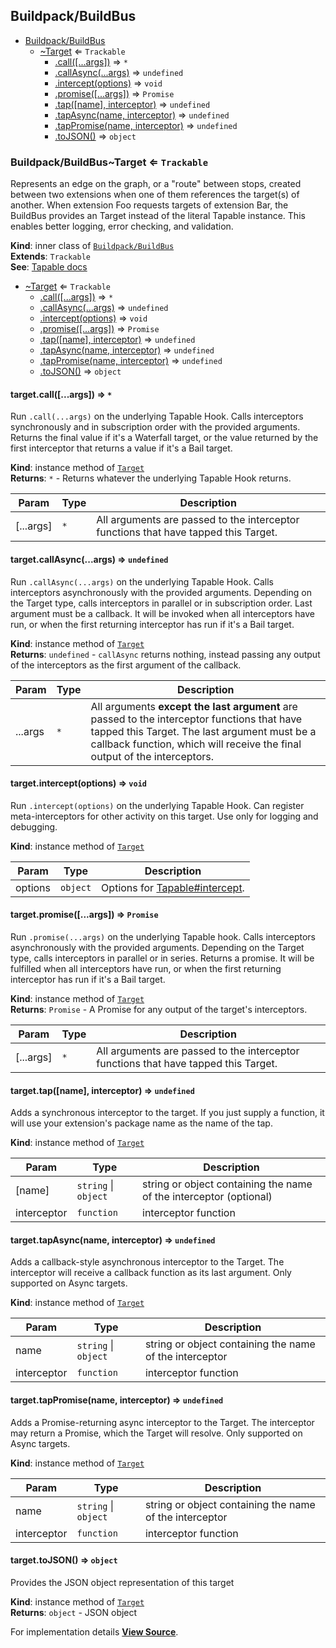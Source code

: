 <a name="module_Buildpack/BuildBus"></a>

## Buildpack/BuildBus

* [Buildpack/BuildBus](#module_Buildpack/BuildBus)
    * [~Target](#module_Buildpack/BuildBus..Target) ⇐ <code>Trackable</code>
        * [.call([...args])](#module_Buildpack/BuildBus..Target+call) ⇒ <code>\*</code>
        * [.callAsync(...args)](#module_Buildpack/BuildBus..Target+callAsync) ⇒ <code>undefined</code>
        * [.intercept(options)](#module_Buildpack/BuildBus..Target+intercept) ⇒ <code>void</code>
        * [.promise([...args])](#module_Buildpack/BuildBus..Target+promise) ⇒ <code>Promise</code>
        * [.tap([name], interceptor)](#module_Buildpack/BuildBus..Target+tap) ⇒ <code>undefined</code>
        * [.tapAsync(name, interceptor)](#module_Buildpack/BuildBus..Target+tapAsync) ⇒ <code>undefined</code>
        * [.tapPromise(name, interceptor)](#module_Buildpack/BuildBus..Target+tapPromise) ⇒ <code>undefined</code>
        * [.toJSON()](#module_Buildpack/BuildBus..Target+toJSON) ⇒ <code>object</code>

<a name="module_Buildpack/BuildBus..Target"></a>

### Buildpack/BuildBus~Target ⇐ <code>Trackable</code>
Represents an edge on the graph, or a "route" between stops, created between
two extensions when one of them references the target(s) of another. When
extension Foo requests targets of extension Bar, the BuildBus provides an
Target instead of the literal Tapable instance. This enables
better logging, error checking, and validation.

**Kind**: inner class of [<code>Buildpack/BuildBus</code>](#module_Buildpack/BuildBus)  
**Extends**: <code>Trackable</code>  
**See**: [Tapable docs](https://github.com/webpack/tapable)  

* [~Target](#module_Buildpack/BuildBus..Target) ⇐ <code>Trackable</code>
    * [.call([...args])](#module_Buildpack/BuildBus..Target+call) ⇒ <code>\*</code>
    * [.callAsync(...args)](#module_Buildpack/BuildBus..Target+callAsync) ⇒ <code>undefined</code>
    * [.intercept(options)](#module_Buildpack/BuildBus..Target+intercept) ⇒ <code>void</code>
    * [.promise([...args])](#module_Buildpack/BuildBus..Target+promise) ⇒ <code>Promise</code>
    * [.tap([name], interceptor)](#module_Buildpack/BuildBus..Target+tap) ⇒ <code>undefined</code>
    * [.tapAsync(name, interceptor)](#module_Buildpack/BuildBus..Target+tapAsync) ⇒ <code>undefined</code>
    * [.tapPromise(name, interceptor)](#module_Buildpack/BuildBus..Target+tapPromise) ⇒ <code>undefined</code>
    * [.toJSON()](#module_Buildpack/BuildBus..Target+toJSON) ⇒ <code>object</code>

<a name="module_Buildpack/BuildBus..Target+call"></a>

#### target.call([...args]) ⇒ <code>\*</code>
Run `.call(...args)` on the underlying Tapable Hook.
Calls interceptors synchronously and in subscription order with the
provided arguments. Returns the final value if it's a Waterfall target,
or the value returned by the first interceptor that returns a value if
it's a Bail target.

**Kind**: instance method of [<code>Target</code>](#module_Buildpack/BuildBus..Target)  
**Returns**: <code>\*</code> - Returns whatever the underlying Tapable Hook returns.  

| Param | Type | Description |
| --- | --- | --- |
| [...args] | <code>\*</code> | All arguments are passed to the interceptor functions that have tapped this Target. |

<a name="module_Buildpack/BuildBus..Target+callAsync"></a>

#### target.callAsync(...args) ⇒ <code>undefined</code>
Run `.callAsync(...args)` on the underlying Tapable Hook. Calls
interceptors asynchronously with the provided arguments. Depending on
the Target type, calls interceptors in parallel or in subscription
order. Last argument must be a callback. It will be invoked when all
interceptors have run, or when the first returning interceptor has run
if it's a Bail target.

**Kind**: instance method of [<code>Target</code>](#module_Buildpack/BuildBus..Target)  
**Returns**: <code>undefined</code> - `callAsync` returns nothing, instead passing any output of the interceptors as the first argument of the callback.  

| Param | Type | Description |
| --- | --- | --- |
| ...args | <code>\*</code> | All arguments **except the last argument** are passed to the interceptor functions that have tapped this Target. The last argument must be a callback function, which will receive the final output of the interceptors. |

<a name="module_Buildpack/BuildBus..Target+intercept"></a>

#### target.intercept(options) ⇒ <code>void</code>
Run `.intercept(options)` on the underlying Tapable Hook.
Can register meta-interceptors for other activity on this target.
Use only for logging and debugging.

**Kind**: instance method of [<code>Target</code>](#module_Buildpack/BuildBus..Target)  

| Param | Type | Description |
| --- | --- | --- |
| options | <code>object</code> | Options for [Tapable#intercept](https://github.com/webpack/tapable#interception). |

<a name="module_Buildpack/BuildBus..Target+promise"></a>

#### target.promise([...args]) ⇒ <code>Promise</code>
Run `.promise(...args)` on the underlying Tapable hook. Calls
interceptors asynchronously with the provided arguments. Depending on
the Target type, calls interceptors in parallel or in series. Returns a
promise. It will be fulfilled when all interceptors have run, or when
the first returning interceptor has run if it's a Bail target.

**Kind**: instance method of [<code>Target</code>](#module_Buildpack/BuildBus..Target)  
**Returns**: <code>Promise</code> - A Promise for any output of the target's interceptors.  

| Param | Type | Description |
| --- | --- | --- |
| [...args] | <code>\*</code> | All arguments are passed to the interceptor functions that have tapped this Target. |

<a name="module_Buildpack/BuildBus..Target+tap"></a>

#### target.tap([name], interceptor) ⇒ <code>undefined</code>
Adds a synchronous interceptor to the target.
 If you just supply a function, it will use your extension's package name as the name of the tap.

**Kind**: instance method of [<code>Target</code>](#module_Buildpack/BuildBus..Target)  

| Param | Type | Description |
| --- | --- | --- |
| [name] | <code>string</code> \| <code>object</code> | string or object containing the name of the interceptor (optional) |
| interceptor | <code>function</code> | interceptor function |

<a name="module_Buildpack/BuildBus..Target+tapAsync"></a>

#### target.tapAsync(name, interceptor) ⇒ <code>undefined</code>
Adds a callback-style asynchronous interceptor to the Target. The interceptor will receive a callback function as its last argument. Only supported on Async targets.

**Kind**: instance method of [<code>Target</code>](#module_Buildpack/BuildBus..Target)  

| Param | Type | Description |
| --- | --- | --- |
| name | <code>string</code> \| <code>object</code> | string or object containing the name of the interceptor |
| interceptor | <code>function</code> | interceptor function |

<a name="module_Buildpack/BuildBus..Target+tapPromise"></a>

#### target.tapPromise(name, interceptor) ⇒ <code>undefined</code>
Adds a Promise-returning async interceptor to the Target. The interceptor may return a Promise, which the Target will resolve. Only supported on Async targets.

**Kind**: instance method of [<code>Target</code>](#module_Buildpack/BuildBus..Target)  

| Param | Type | Description |
| --- | --- | --- |
| name | <code>string</code> \| <code>object</code> | string or object containing the name of the interceptor |
| interceptor | <code>function</code> | interceptor function |

<a name="module_Buildpack/BuildBus..Target+toJSON"></a>

#### target.toJSON() ⇒ <code>object</code>
Provides the JSON object representation of this target

**Kind**: instance method of [<code>Target</code>](#module_Buildpack/BuildBus..Target)  
**Returns**: <code>object</code> - JSON object  


For implementation details [**View Source**](https://github.com/magento/pwa-studio/blob/develop/packages/pwa-buildpack/lib/BuildBus/Target.js).